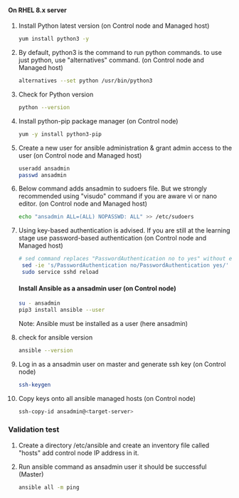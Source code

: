 #### On RHEL 8.x server

1. Install Python latest version  (on Control node and Managed host)
   ```sh 
   yum install python3 -y
   ```

1. By default, python3 is the command to run python commands. to use just python, use "alternatives" command.  (on Control node and Managed host)
   ```sh 
   alternatives --set python /usr/bin/python3
   ```

1. Check for Python version  
   ```sh 
   python --version
   ```
1. Install python-pip package manager  (on Control node)
   ```sh 
   yum -y install python3-pip
   ```

1. Create a new user for ansible administration & grant admin access to the user  (on Control node and Managed host)
   ```sh 
   useradd ansadmin
   passwd ansadmin
   ```
1. Below command adds ansadmin to sudoers file. But we strongly recommended using "visudo" command if you are aware vi or nano editor.  (on Control node and Managed host)
   ```sh
   echo "ansadmin ALL=(ALL) NOPASSWD: ALL" >> /etc/sudoers
   ```
1. Using key-based authentication is advised. If you are still at the learning stage use password-based authentication (on Control node and Managed host)
   ```sh 
   # sed command replaces "PasswordAuthentication no to yes" without editing file 
    sed -ie 's/PasswordAuthentication no/PasswordAuthentication yes/' /etc/ssh/sshd_config
    sudo service sshd reload
   ``` 

    #### Install Ansible as a ansadmin user (on Control node)
   ```sh 
   su - ansadmin
   pip3 install ansible --user
   ``` 
      Note: Ansible must be installed as a user (here ansadmin)
1. check for ansible version 
   ```sh
   ansible --version
   ```

1. Log in as a ansadmin user on master and generate ssh key (on Control node)
   ```sh 
   ssh-keygen
   ```
1. Copy keys onto all ansible managed hosts (on Control node)
   ```sh 
   ssh-copy-id ansadmin@<target-server>
   ```
### Validation test

1. Create a directory /etc/ansible and create an inventory file called "hosts" add control node IP address in it. 
   
1. Run ansible command as ansadmin user it should be successful (Master)
   ```sh 
   ansible all -m ping
   ```

